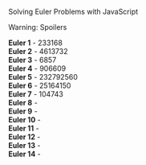 Solving Euler Problems with JavaScript

Warning: Spoilers

**Euler 1**  - 233168  
**Euler 2**  - 4613732  
**Euler 3**  - 6857  
**Euler 4**  - 906609  
**Euler 5**  - 232792560  
**Euler 6**  - 25164150  
**Euler 7**  - 104743  
**Euler 8**  -  
**Euler 9**  -  
**Euler 10** -  
**Euler 11** -  
**Euler 12** -  
**Euler 13** -  
**Euler 14** -  
